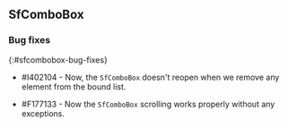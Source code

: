## SfComboBox

### Bug fixes
{:#sfcombobox-bug-fixes}

* \#I402104 - Now, the `SfComboBox` doesn't reopen when we remove any element from the bound list.

* \#F177133 - Now the `SfComboBox` scrolling works properly without any exceptions.